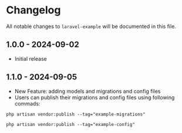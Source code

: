 # Changelog

All notable changes to `laravel-example` will be documented in this file.

## 1.0.0 - 2024-09-02

-   Initial release

## 1.1.0 - 2024-09-05

-   New Feature: adding models and migrations and config files
-   Users can publish their migrations and config files using following commads:

`php artisan vendor:publish --tag="example-migrations" `

`php artisan vendor:publish --tag="example-config"`
